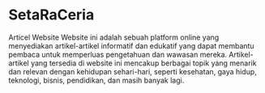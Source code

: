 # SetaRaCeria
Articel Website 
Website ini adalah sebuah platform online yang menyediakan artikel-artikel informatif dan edukatif yang dapat membantu pembaca untuk memperluas pengetahuan dan wawasan mereka. Artikel-artikel yang tersedia di website ini mencakup berbagai topik yang menarik dan relevan dengan kehidupan sehari-hari, seperti kesehatan, gaya hidup, teknologi, bisnis, pendidikan, dan masih banyak lagi.
